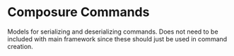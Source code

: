 # Composure Commands

Models for serializing and deserializing commands. Does not need to be included with main framework since these should just be used in command creation.
